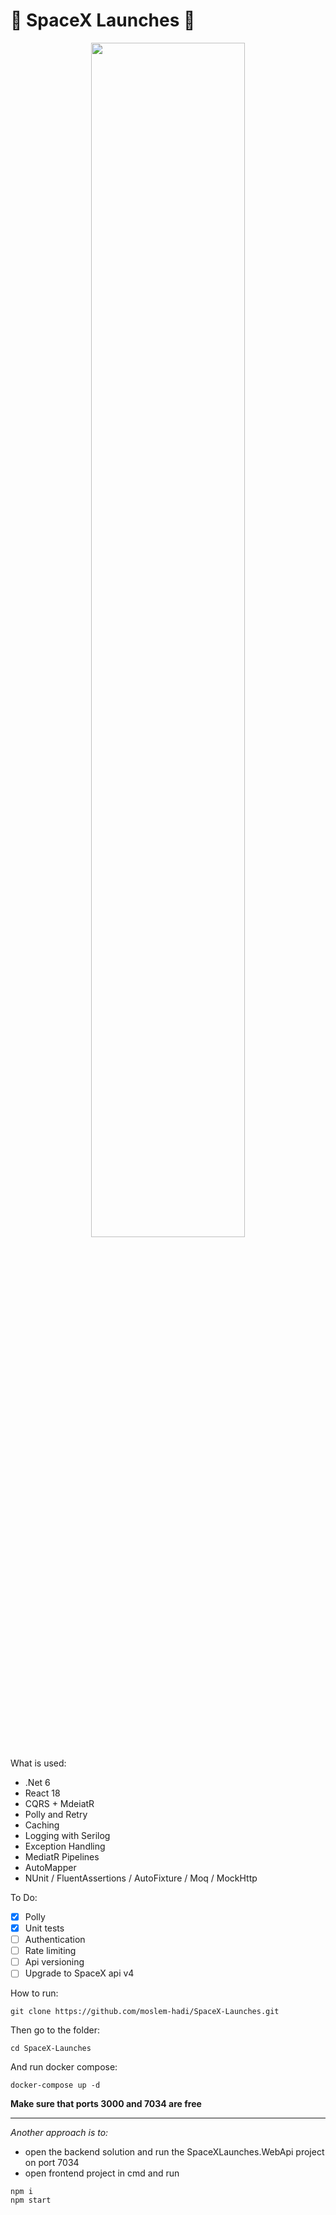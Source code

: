 # 🚀 SpaceX Launches 🚀
   
 <p align="center"><img width=70% src="https://user-images.githubusercontent.com/9815699/234944855-791fde8a-07cc-4876-9c9b-1fe06e59f6de.png"></p>

What is used:
- .Net 6
- React 18
- CQRS + MdeiatR
- Polly and Retry
- Caching
- Logging with Serilog
- Exception Handling
- MediatR Pipelines
- AutoMapper
- NUnit / FluentAssertions / AutoFixture / Moq / MockHttp


To Do:
- [x] Polly
- [x] Unit tests
- [ ] Authentication
- [ ] Rate limiting
- [ ] Api versioning
- [ ] Upgrade to SpaceX api v4

How to run:

```
git clone https://github.com/moslem-hadi/SpaceX-Launches.git
```
Then go to the folder:
```
cd SpaceX-Launches
```
And run docker compose:
```
docker-compose up -d
```

**Make sure that ports 3000 and 7034 are free**

  
---
*Another approach is to:*
- open the backend solution and run the SpaceXLaunches.WebApi project on port 7034
- open frontend project in cmd and run
```
npm i
npm start
```
